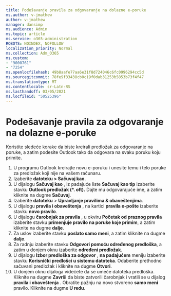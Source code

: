 ```yaml
---
title: Podešavanje pravila za odgovaranje na dolazne e-poruke
ms.author: v-jmathew
author: v-jmathew
manager: dansimp
ms.audience: Admin
ms.topic: article
ms.service: o365-administration
ROBOTS: NOINDEX, NOFOLLOW
localization_priority: Normal
ms.collection: Adm_O365
ms.custom:
- "9000761"
- "7254"
ms.openlocfilehash: 49b8aafe77aa6e31f8d724046c6fc0996294cc5d
ms.sourcegitcommit: 78fe9f33438cb0c19f0dab31253b5853b73f4f47
ms.translationtype: MT
ms.contentlocale: sr-Latn-RS
ms.lasthandoff: 03/05/2021
ms.locfileid: "50525396"
---
```

# <a name="set-up-rules-to-reply-to-incoming-emails"></a>Podešavanje pravila za odgovaranje na dolazne e-poruke

Koristite sledeće korake da biste kreirali predložak za odgovaranje na poruke, a zatim podesite Outlook tako da odgovara na svaku poruku koju primite.

1. U programu Outlook kreirajte novu e-poruku i unesite temu i telo poruke za predložak koji nije na vašem računaru.
2. Izaberite **datoteku > Sačuvaj kao**.
3. U dijalogu **Sačuvaj kao** , iz padajuće liste **Sačuvaj kao tip** izaberite stavku **Outlook predložak (*. oft).** Dajte mu odgovarajuće ime, a zatim kliknite na dugme **Sačuvaj**.
4. Izaberite **datoteku**  >  **Upravljanje pravilima & obaveštenjima**.
5. U dijalogu **pravila i obaveštenja** , na kartici **pravila e-pošte** izaberite stavku **novo pravilo**.
6. U dijalogu **čarobnjak za pravila** , u okviru **Početak od praznog pravila** izaberite stavku **primenjuje pravilo na poruke koje primim**, a zatim kliknite na dugme **dalje**.
7. Za uslov izaberite stavku **poslato samo meni**, a zatim kliknite na dugme **dalje**.
8. Za radnju izaberite stavku **Odgovori pomoću određenog predloška**, a zatim u donjem oknu izaberite **određeni predložak**.
9. U dijalogu **Izbor predloška za odgovor** , **na padajućem** meniju izaberite stavku **Korisnički predlošci u sistemu datoteka**. Odaberite prethodno sačuvani predložak i kliknite na dugme **Otvori**.
10. U donjem oknu dijaloga videćete da se umeće datoteka predloška. Kliknite na dugme **Završi** da biste zatvorili čarobnjak i vratili se u dijalog **pravila i obaveštenja** . Obratite pažnju na novo stvoreno **samo meni** pravilo. Kliknite na dugme **U redu**.
